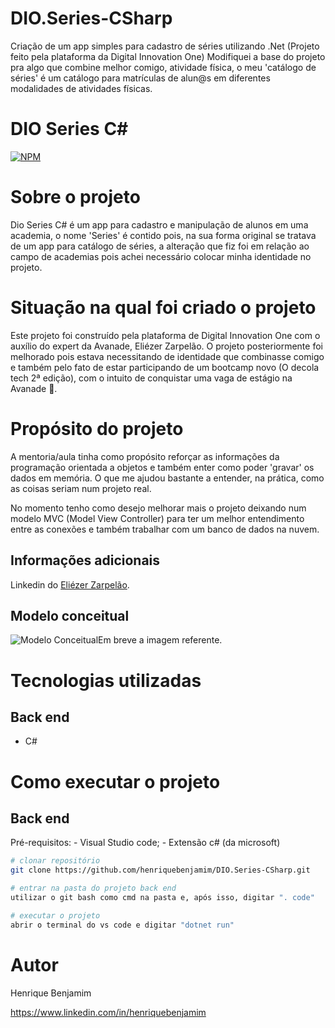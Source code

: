 # DIO.Series-CSharp
Criação de um app simples para cadastro de séries utilizando .Net (Projeto feito pela plataforma da Digital Innovation One)
Modifiquei a base do projeto pra algo que combine melhor comigo, atividade física, o meu 'catálogo de séries' é um catálogo para matrículas de alun@s em diferentes modalidades de atividades físicas.

# DIO Series C#

[![NPM](https://img.shields.io/npm/l/react)](https://github.com/henriquebenjamim/DIO.Series-CSharp/blob/master/LICENSE) 

# Sobre o projeto

Dio Series C# é um app para cadastro e manipulação de alunos em uma academia, o nome 'Series' é contido pois, na sua forma original se tratava de um app para catálogo de séries, a alteração que fiz foi em relação ao campo de academias pois achei necessário colocar minha identidade no projeto. 

# Situação na qual foi criado o projeto

Este projeto foi construído pela plataforma de Digital Innovation One com o auxílio do expert da Avanade, Eliézer Zarpelão. O projeto posteriormente foi melhorado pois estava necessitando de identidade que combinasse comigo e também pelo fato de estar participando de um bootcamp novo (O decola tech 2ª edição), com o intuito de conquistar uma vaga de estágio na Avanade 🧡. 

# Propósito do projeto

A mentoria/aula tinha como propósito reforçar as informações da programação orientada a objetos e também enter como poder 'gravar' os dados em memória. O que me ajudou bastante a entender, na prática, como as coisas seriam num projeto real. 

No momento tenho como desejo melhorar mais o projeto deixando num modelo MVC (Model View Controller) para ter um melhor entendimento entre as conexões e também trabalhar com um banco de dados na nuvem. 
  
 ## Informações adicionais
 
 Linkedin do [Eliézer Zarpelão](https://www.linkedin.com/in/eliezerzarpelao// "Perfil do Eliézer no Linkedin").
 
 
 
## Modelo conceitual
![Modelo Conceitual]()Em breve a imagem referente. 

# Tecnologias utilizadas
## Back end
- C#

# Como executar o projeto

## Back end
Pré-requisitos: - Visual Studio code; - Extensão c# (da microsoft)

```bash
# clonar repositório
git clone https://github.com/henriquebenjamim/DIO.Series-CSharp.git

# entrar na pasta do projeto back end
utilizar o git bash como cmd na pasta e, após isso, digitar ". code" 

# executar o projeto
abrir o terminal do vs code e digitar "dotnet run"
```

# Autor

Henrique Benjamim

https://www.linkedin.com/in/henriquebenjamim


